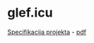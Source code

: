 # glef.icu

[Specifikacija projekta](https://docs.google.com/document/d/13aGeEoK-gUN0zRUV3aFMgi_D_Zd76NPKR3Guwiu3iQU/edit?usp=sharing) - [pdf](https://drive.google.com/file/d/1HzTh89qBO0-M4EMN9Uy9XT96szCyjwOi/view?usp=sharing)
